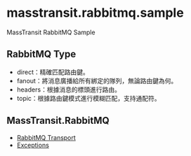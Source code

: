# masstransit.rabbitmq.sample
MassTransit RabbitMQ Sample

## RabbitMQ Type
- direct：精確匹配路由鍵。
- fanout：將消息廣播給所有綁定的隊列，無論路由鍵為何。
- headers：根據消息的標頭進行路由。
- topic：根據路由鍵模式進行模糊匹配，支持通配符。

## MassTransit.RabbitMQ

- [RabbitMQ Transport](https://masstransit.io/documentation/transports/rabbitmq/)
- [Exceptions](https://masstransit.io/documentation/concepts/exceptions/)
